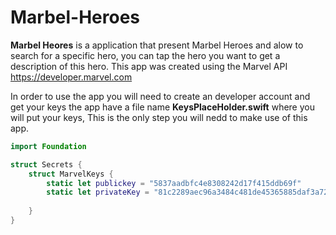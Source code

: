 # Marbel-Heroes

**Marbel Heores**  is a application that present Marbel Heroes and alow to search for a specific hero, you can tap the hero you want to get a description of this hero. 
This app was created using the Marvel API https://developer.marvel.com

In order to use the app you will need to create an developer account and get your keys the app have a file name **KeysPlaceHolder.swift** where you will put your keys, This is the only step you will nedd to make use of this app. 


```swift
import Foundation

struct Secrets {
    struct MarvelKeys {
        static let publickey = "5837aadbfc4e8308242d17f415ddb69f"
        static let privateKey = "81c2289aec96a3484c481de45365885daf3a72e9"
        
    }
}
```
